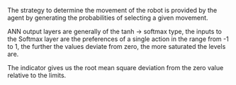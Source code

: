 The strategy to determine the movement of the robot is provided by the agent by generating the probabilities of selecting a given movement.

ANN output layers are generally of the tanh -> softmax type, the inputs to the Softmax layer are the preferences of a single action in the range from -1 to 1, the further the values ​​deviate from zero, the more saturated the levels are.

The indicator gives us the root mean square deviation from the zero value relative to the limits.

